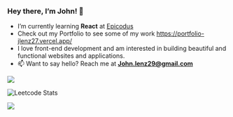 ### Hey there, I’m John! 👋

* I’m currently learning **React** at [Epicodus](https://www.epicodus.com/)
*  Check out my Portfolio to see some of my work https://portfolio-jlenz27.vercel.app/
* I love front-end development and am interested in building beautiful and functional websites and applications.
* 📫 Want to say hello? Reach me at **John.lenz29@gmail.com**
<p align="left"><a href="https://www.linkedin.com/in/john-lenz27/"><img align="center" src="https://img.shields.io/badge/LinkedIn-6fd2f9?style=for-the-badge&logo=linkedin&logoColor=282a36"></a>
  
  

 ![Leetcode Stats](https://leetcard.jacoblin.cool/jlenz27?ext=heatmap)

<p align="left">
<a href="https://github.com/anuraghazra/github-readme-stats">
  <img align="left" src="https://github-readme-stats.vercel.app/api?username=jlenz27&show_icons=true&theme=dracula&hide=issues&hide_border=true&count_private=true" />
</a>

</p>

